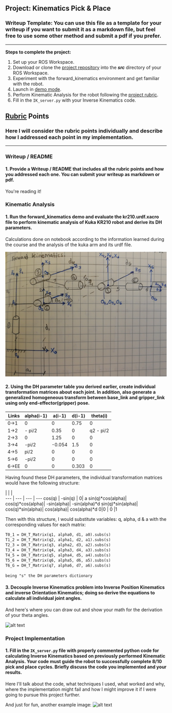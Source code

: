 ## Project: Kinematics Pick & Place
### Writeup Template: You can use this file as a template for your writeup if you want to submit it as a markdown file, but feel free to use some other method and submit a pdf if you prefer.

---


**Steps to complete the project:**  


1. Set up your ROS Workspace.
2. Download or clone the [project repository](https://github.com/udacity/RoboND-Kinematics-Project) into the ***src*** directory of your ROS Workspace.  
3. Experiment with the forward_kinematics environment and get familiar with the robot.
4. Launch in [demo mode](https://classroom.udacity.com/nanodegrees/nd209/parts/7b2fd2d7-e181-401e-977a-6158c77bf816/modules/8855de3f-2897-46c3-a805-628b5ecf045b/lessons/91d017b1-4493-4522-ad52-04a74a01094c/concepts/ae64bb91-e8c4-44c9-adbe-798e8f688193).
5. Perform Kinematic Analysis for the robot following the [project rubric](https://review.udacity.com/#!/rubrics/972/view).
6. Fill in the `IK_server.py` with your Inverse Kinematics code. 


[//]: # (Image References)

[image1]: ./writeup_images/FK_Diagram.jpeg
[image2]: ./misc_images/misc3.png
[image3]: ./misc_images/misc2.png

## [Rubric](https://review.udacity.com/#!/rubrics/972/view) Points
### Here I will consider the rubric points individually and describe how I addressed each point in my implementation.  

---
### Writeup / README

#### 1. Provide a Writeup / README that includes all the rubric points and how you addressed each one.  You can submit your writeup as markdown or pdf.  

You're reading it!

### Kinematic Analysis
#### 1. Run the forward_kinematics demo and evaluate the kr210.urdf.xacro file to perform kinematic analysis of Kuka KR210 robot and derive its DH parameters.

Calculations done on notebook according to the information learned during the course and the analysis of the kuka arm and its urdf file.

![alt text][image1]

#### 2. Using the DH parameter table you derived earlier, create individual transformation matrices about each joint. In addition, also generate a generalized homogeneous transform between base_link and gripper_link using only end-effector(gripper) pose.

Links | alpha(i-1) | a(i-1) | d(i-1) | theta(i)
--- | --- | --- | --- | ---
0->1 | 0 | 0 | 0.75 | 0
1->2 | - pi/2 | 0.35 | 0 | q2 - pi/2
2->3 | 0 | 1.25 | 0 | 0
3->4 |  -pi/2 | -0.054 | 1.5 | 0
4->5 | pi/2 | 0 | 0 | 0
5->6 | -pi/2 | 0 | 0 | 0
6->EE | 0 | 0 | 0.303 | 0

Having found these DH parameters, the individual transformation matrices would have the following structure:

 |  |  |  
--- | --- | --- | ---
cos(q)           | -sin(q)          | 0| a
sin(q)*cos(alpha)| cos(q)*cos(alpha)| -sin(alpha)| -sin(alpha)*d
sin(q)*sin(alpha)| cos(q)*sin(alpha)|  cos(alpha)|  cos(alpha)*d
0|0              | 0                |1

Then with this structure, I would substitute variables: q, alpha, d & a with the corresponding values for each matrix:

	T0_1 = DH_T_Matrix(q1, alpha0, d1, a0).subs(s)
    T1_2 = DH_T_Matrix(q2, alpha1, d2, a1).subs(s)
    T2_3 = DH_T_Matrix(q3, alpha2, d3, a2).subs(s)
    T3_4 = DH_T_Matrix(q4, alpha3, d4, a3).subs(s)
    T4_5 = DH_T_Matrix(q5, alpha4, d5, a4).subs(s)
    T5_6 = DH_T_Matrix(q6, alpha5, d6, a5).subs(s)
    T6_G = DH_T_Matrix(q7, alpha6, d7, a6).subs(s)

    being "s" the DH parameters dictionary

#### 3. Decouple Inverse Kinematics problem into Inverse Position Kinematics and inverse Orientation Kinematics; doing so derive the equations to calculate all individual joint angles.

And here's where you can draw out and show your math for the derivation of your theta angles. 

![alt text][image2]

### Project Implementation

#### 1. Fill in the `IK_server.py` file with properly commented python code for calculating Inverse Kinematics based on previously performed Kinematic Analysis. Your code must guide the robot to successfully complete 8/10 pick and place cycles. Briefly discuss the code you implemented and your results. 


Here I'll talk about the code, what techniques I used, what worked and why, where the implementation might fail and how I might improve it if I were going to pursue this project further.  


And just for fun, another example image:
![alt text][image3]


